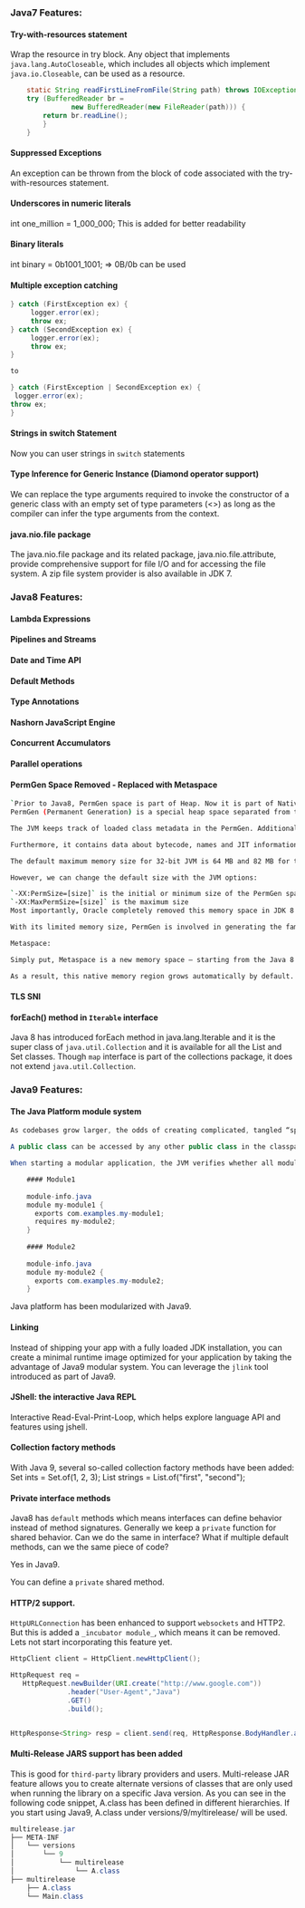 ### Java7 Features:


#### Try-with-resources statement

Wrap the resource in try block. Any object that implements `java.lang.AutoCloseable`, which includes all objects which implement `java.io.Closeable`, can be used as a resource. 

```java
	static String readFirstLineFromFile(String path) throws IOException {
	try (BufferedReader br =
		       new BufferedReader(new FileReader(path))) {
	    return br.readLine();
	    }
	}
```

#### Suppressed Exceptions

An exception can be thrown from the block of code associated with the try-with-resources statement.

#### Underscores in numeric literals

int one_million = 1_000_000; This is added for better readability

#### Binary literals 

int binary = 0b1001_1001;  => 0B/0b can be used

#### Multiple exception catching

```java
} catch (FirstException ex) {
     logger.error(ex);
     throw ex;
} catch (SecondException ex) {
     logger.error(ex);
     throw ex;
}

to 

} catch (FirstException | SecondException ex) {
 logger.error(ex);
throw ex;
}
```

#### Strings in switch Statement

Now you can user strings in `switch` statements

#### Type Inference for Generic Instance (Diamond operator support)

We can replace the type arguments required to invoke the constructor of a generic class with an empty set of type parameters (<>) as long as the compiler can infer the type arguments from the context.

#### java.nio.file package

The java.nio.file package and its related package, java.nio.file.attribute, provide comprehensive support for file I/O and for accessing the file system. A zip file system provider is also available in JDK 7.

### Java8 Features:

#### Lambda Expressions

#### Pipelines and Streams

#### Date and Time API
#### Default Methods
#### Type Annotations
#### Nashorn JavaScript Engine
#### Concurrent Accumulators
#### Parallel operations

#### PermGen Space Removed - Replaced with Metaspace

```bash
`Prior to Java8, PermGen space is part of Heap. Now it is part of Native Memory`. 
PermGen (Permanent Generation) is a special heap space separated from the main memory heap.

The JVM keeps track of loaded class metadata in the PermGen. Additionally, the JVM stores all the static content in this memory section. This includes all the static methods, primitive variables, and references to the static objects.

Furthermore, it contains data about bytecode, names and JIT information. Before Java 7, the String Pool was also part of this memory. The disadvantages of the fixed pool size are listed in our write-up.

The default maximum memory size for 32-bit JVM is 64 MB and 82 MB for the 64-bit version.

However, we can change the default size with the JVM options:

`-XX:PermSize=[size]` is the initial or minimum size of the PermGen space
`-XX:MaxPermSize=[size]` is the maximum size
Most importantly, Oracle completely removed this memory space in JDK 8 release.

With its limited memory size, PermGen is involved in generating the famous OutOfMemoryError.

Metaspace:

Simply put, Metaspace is a new memory space – starting from the Java 8 version; it has replaced the older PermGen memory space. The most significant difference is how it handles the memory allocation.

As a result, this native memory region grows automatically by default. Here we also have new flags to tune-up the memory:
```
#### TLS SNI

#### forEach() method in `Iterable` interface
Java 8 has introduced forEach method in java.lang.Iterable and it is the super class of `java.util.Collection` and it is available for all the List and Set classes. Though `map` interface is part of the collections package, it does not extend `java.util.Collection`. 

### Java9 Features:

#### The Java Platform module system

```java
As codebases grow larger, the odds of creating complicated, tangled “spaghetti code” increase exponentially and it has 2 fundamental problems. 1. It is hard to truly encapsulates the code 2. no notion of defining the explicit dependncies between JAR files of system. 

A public class can be accessed by any other public class in the classpath. 

When starting a modular application, the JVM verifies whether all modules can be resolved based on the `requires` statements—a big step. Modules allow you to better structure your application with strong enforcement of encapsulation and explicit dependencies. Also resolves the classpath issues. 
```

```java 
	#### Module1 
	
	module-info.java 
	module my-module1 {
	  exports com.examples.my-module1;
	  requires my-module2;
	}
	
	#### Module2 
	
	module-info.java 
	module my-module2 {
	  exports com.examples.my-module2;
	}

```
Java platform has been modularized with Java9.

#### Linking 

Instead of shipping your app with a fully loaded JDK installation, you can create a minimal runtime image optimized for your application by taking the advantage of Java9 modular system. You can leverage the `jlink` tool introduced as part of Java9.

#### JShell: the interactive Java REPL

Interactive Read-Eval-Print-Loop, which helps explore language API and features using jshell. 

#### Collection factory methods

With Java 9, several so-called collection factory methods have been added:
Set<Integer> ints = Set.of(1, 2, 3);
List<String> strings = List.of("first", "second");

#### Private interface methods

Java8 has `default` methods which means interfaces can define behavior instead of method signatures. Generally we keep a `private` function for shared behavior. Can we do the same in interface? What if multiple default methods, can we the  same piece of code? 

Yes in Java9. 

You can define a `private` shared method.

#### HTTP/2 support.

`HttpURLConnection` has been enhanced to support `websockets` and HTTP2. But this is added a `_incubator module_`, which means it can be removed. Lets not start incorporating this feature yet.

```java
HttpClient client = HttpClient.newHttpClient();

HttpRequest req =
   HttpRequest.newBuilder(URI.create("http://www.google.com"))
              .header("User-Agent","Java")
              .GET()
              .build();


HttpResponse<String> resp = client.send(req, HttpResponse.BodyHandler.asString());
```

#### Multi-Release JARS support has been added

This is good for `third-party` library providers and users.  Multi-release JAR feature allows you to create alternate versions of classes that are only used  when running the library on a specific Java version. As you can see in the following code snippet, A.class has been defined in different hierarchies. If you start using Java9, A.class under versions/9/myltirelease/ will be used.

```java
multirelease.jar
├── META-INF
│   └── versions
│       └── 9
│           └── multirelease
│               └── A.class
├── multirelease
    ├── A.class
    └── Main.class
```

